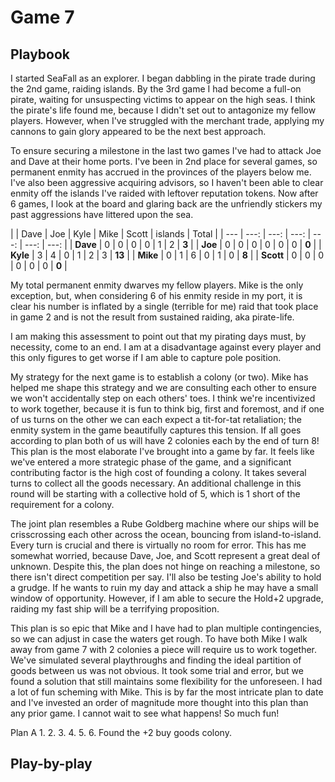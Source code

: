 # Game 7

## Playbook

I started SeaFall as an explorer. I began dabbling in the pirate trade during the 2nd game, raiding islands. By the 3rd game I had become a full-on pirate, waiting for unsuspecting victims to appear on the high seas. I think the pirate's life found me, because I didn't set out to antagonize my fellow players. However, when I've struggled with the merchant trade, applying my cannons to gain glory appeared to be the next best approach.

To ensure securing a milestone in the last two games I've had to attack Joe and Dave at their home ports. I've been in 2nd place for several games, so permanent enmity has accrued in the provinces of the players below me. I've also been aggressive acquiring advisors, so I haven't been able to clear enmity off the islands I've raided with leftover reputation tokens. Now after 6 games, I look at the board and glaring back are the unfriendly stickers my past aggressions have littered upon the sea.

| | Dave | Joe | Kyle | Mike | Scott | islands | Total |
| --- | ---: | ---: | ---: | ---: | ---: | ---: |
| **Dave** | 0 | 0 | 0 | 0 | 1 | 2 | **3** |
| **Joe** | 0 | 0 | 0 | 0 | 0 | 0 | **0** |
| **Kyle** | 3 | 4 | 0 | 1 | 2 | 3 | **13** |
| **Mike** | 0 | 1 | 6 | 0 | 1 | 0 | **8** |
| **Scott** | 0 | 0 | 0 | 0 | 0 | 0 | **0** |

My total permanent enmity dwarves my fellow players. Mike is the only exception, but, when considering 6 of his enmity reside in my port, it is clear his number is inflated by a single (terrible for me) raid that took place in game 2 and is not the result from sustained raiding, aka pirate-life.

I am making this assessment to point out that my pirating days must, by necessity, come to an end. I am at a disadvantage against every player and this only figures to get worse if I am able to capture pole position.

My strategy for the next game is to establish a colony (or two). Mike has helped me shape this strategy and we are consulting each other to ensure we won't accidentally step on each others' toes. I think we're incentivized to work together, because it is fun to think big, first and foremost, and if one of us turns on the other we can each expect a tit-for-tat retaliation; the enmity system in the game beautifully captures this tension. If all goes according to plan both of us will have 2 colonies each by the end of turn 8! This plan is the most elaborate I've brought into a game by far. It feels like we've entered a more strategic phase of the game, and a significant contributing factor is the high cost of founding a colony. It takes several turns to collect all the goods necessary. An additional challenge in this round will be starting with a collective hold of 5, which is 1 short of the requirement for a colony.

The joint plan resembles a Rube Goldberg machine where our ships will be crisscrossing each other across the ocean, bouncing from island-to-island. Every turn is crucial and there is virtually no room for error. This has me somewhat worried, because Dave, Joe, and Scott represent a great deal of unknown. Despite this, the plan does not hinge on reaching a milestone, so there isn't direct competition per say. I'll also be testing Joe's ability to hold a grudge. If he wants to ruin my day and attack a ship he may have a small window of opportunity. However, if I am able to secure the Hold+2 upgrade, raiding my fast ship will be a terrifying proposition.

This plan is so epic that Mike and I have had to plan multiple contingencies, so we can adjust in case the waters get rough. To have both Mike I walk away from game 7 with 2 colonies a piece will require us to work together. We've simulated several playthroughs and finding the ideal partition of goods between us was not obvious. It took some trial and error, but we found a solution that still maintains some flexibility for the unforeseen. I had a lot of fun scheming with Mike. This is by far the most intricate plan to date and I've invested an order of magnitude more thought into this plan than any prior game. I cannot wait to see what happens! So much fun!

Plan A
1.
2.
3.
4.
5.
6. Found the +2 buy goods colony.




## Play-by-play
